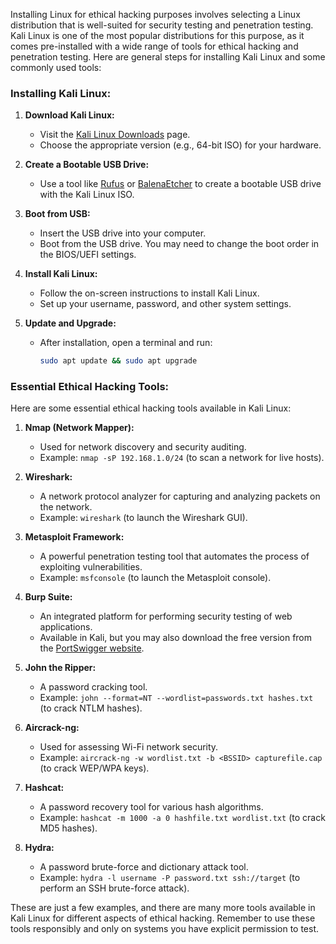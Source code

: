 Installing Linux for ethical hacking purposes involves selecting a Linux distribution that is well-suited for security testing and penetration testing. Kali Linux is one of the most popular distributions for this purpose, as it comes pre-installed with a wide range of tools for ethical hacking and penetration testing. Here are general steps for installing Kali Linux and some commonly used tools:

### Installing Kali Linux:

1. **Download Kali Linux:**
   - Visit the [Kali Linux Downloads](https://www.kali.org/downloads/) page.
   - Choose the appropriate version (e.g., 64-bit ISO) for your hardware.

2. **Create a Bootable USB Drive:**
   - Use a tool like [Rufus](https://rufus.ie/) or [BalenaEtcher](https://www.balena.io/etcher/) to create a bootable USB drive with the Kali Linux ISO.

3. **Boot from USB:**
   - Insert the USB drive into your computer.
   - Boot from the USB drive. You may need to change the boot order in the BIOS/UEFI settings.

4. **Install Kali Linux:**
   - Follow the on-screen instructions to install Kali Linux.
   - Set up your username, password, and other system settings.

5. **Update and Upgrade:**
   - After installation, open a terminal and run:
     ```bash
     sudo apt update && sudo apt upgrade
     ```

### Essential Ethical Hacking Tools:

Here are some essential ethical hacking tools available in Kali Linux:

1. **Nmap (Network Mapper):**
   - Used for network discovery and security auditing.
   - Example: `nmap -sP 192.168.1.0/24` (to scan a network for live hosts).

2. **Wireshark:**
   - A network protocol analyzer for capturing and analyzing packets on the network.
   - Example: `wireshark` (to launch the Wireshark GUI).

3. **Metasploit Framework:**
   - A powerful penetration testing tool that automates the process of exploiting vulnerabilities.
   - Example: `msfconsole` (to launch the Metasploit console).

4. **Burp Suite:**
   - An integrated platform for performing security testing of web applications.
   - Available in Kali, but you may also download the free version from the [PortSwigger website](https://portswigger.net/burp).

5. **John the Ripper:**
   - A password cracking tool.
   - Example: `john --format=NT --wordlist=passwords.txt hashes.txt` (to crack NTLM hashes).

6. **Aircrack-ng:**
   - Used for assessing Wi-Fi network security.
   - Example: `aircrack-ng -w wordlist.txt -b <BSSID> capturefile.cap` (to crack WEP/WPA keys).

7. **Hashcat:**
   - A password recovery tool for various hash algorithms.
   - Example: `hashcat -m 1000 -a 0 hashfile.txt wordlist.txt` (to crack MD5 hashes).

8. **Hydra:**
   - A password brute-force and dictionary attack tool.
   - Example: `hydra -l username -P password.txt ssh://target` (to perform an SSH brute-force attack).

These are just a few examples, and there are many more tools available in Kali Linux for different aspects of ethical hacking. Remember to use these tools responsibly and only on systems you have explicit permission to test.

